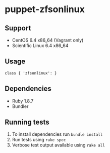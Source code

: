 # puppet-zfsonlinux

## Support

* CentOS 6.4 x86_64 (Vagrant only)
* Scientific Linux 6.4 x86_64

## Usage

    class { 'zfsonlinux': }

## Dependencies

* Ruby 1.8.7
* Bundler

## Running tests

1. To install dependencies run `bundle install`
2. Run tests using `rake spec`
3. Verbose test output available using `rake all`

